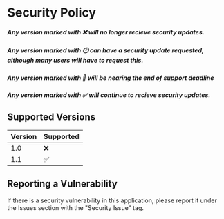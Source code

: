 # Security Policy
##### Any version marked with :x: will no longer recieve security updates.
##### Any version marked with :clock2: can have a security update requested, although many users will have to request this.
##### Any version marked with :red_circle: will be nearing the end of support deadline
##### Any version marked with :white_check_mark: will continue to recieve security updates.


## Supported Versions


| Version | Supported          |
| ------- | ------------------ |
| 1.0     | :x: |
| 1.1     | :white_check_mark: |


## Reporting a Vulnerability

If there is a security vulnerability in this application, please report it under the Issues section with the "Security Issue" tag.
